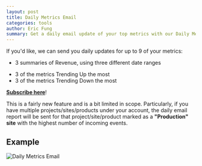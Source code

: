 ```yaml
---
layout: post
title: Daily Metrics Email
categories: tools
author: Eric Fung
summary: Get a daily email update of your top metrics with our Daily Metrics Email.
---
```

If you'd like, we can send you daily updates for up to 9 of your metrics:

* 3 summaries of Revenue, using three different date ranges
- 3 of the metrics Trending Up the most
- 3 of the metrics Trending Down the most

[**Subscribe here**][subscribe]!

This is a fairly new feature and is a bit limited in scope. Particularly, if you have multiple projects/sites/products under your account, the daily email report will be sent for that project/site/product marked as a **"Production" site** with the highest number of incoming events.

## Example

![Daily Metrics Email][daily-ss]

[subscribe]: https://www.kissmetrics.com/notifications
[daily-ss]: https://s3.amazonaws.com/kissmetrics-support-files/assets/tools/daily-metrics-email/daily-metrics-email.png